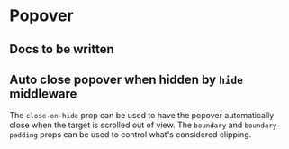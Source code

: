 # Popover

## Docs to be written

## Auto close popover when hidden by `hide` middleware

The `close-on-hide` prop can be used to have the popover automatically close
when the target is scrolled out of view. The `boundary` and `boundary-padding`
props can be used to control what's considered clipping.

<HighlightCard>
  <BRow>
    <BCol cols="auto" class="mx-auto">
      <BPopover :click="true" :close-on-hide="true" :delay="{show: 0, hide: 0}">
        <template #title>Scroll me out of view</template>
        <template #target>
          <BButton>Click me. Popover closes when clipped</BButton>
        </template>
      </BPopover>
    </BCol>
    <BCol cols="auto" class="mx-auto">
      <BPopover :click="true" :close-on-hide="true" :delay="{show: 0, hide: 0}" :boundary-padding="{ top: navHeight }">
        <template #title>Scroll me out of view</template>
        <template #target>
          <BButton>This popover gets hidden by the top nav</BButton>
        </template>
      </BPopover>
    </BCol>
  </BRow>
  <template #html>

```vue
<template>
  <BPopover :click="true" :close-on-hide="true" :delay="{show: 0, hide: 0}">
    <template #target>
      <BButton>Click me. Popover closes when clipped</BButton>
    </template>
    Scroll me out of view
  </BPopover>
  <BPopover
    :click="true"
    :close-on-hide="true"
    :delay="{show: 0, hide: 0}"
    :boundary-padding="{top: navHeight}"
  >
    <template #title>Scroll me out of view</template>
    <template #target>
      <BButton>This popover gets hidden by the top nav</BButton>
    </template>
  </BPopover>
</template>

<script setup lang="ts">
const navRef = ref(null)
onMounted(() => {
  navRef.value = document.body.querySelector('#app > nav')
})
const navHeight = computed(() => navRef.value?.clientHeight)
</script>
```

  </template>
</HighlightCard>

<ComponentReference :data="data" />

<script setup lang="ts">
import { computed, ref, onMounted } from 'vue';

import {data} from '../../data/components/popover.data'
import HighlightCard from '../../components/HighlightCard.vue'
import ComponentReference from '../../components/ComponentReference.vue'

import {
  BCol,
  BContainer,
  BButton,
  BPopover,
  BRow,
} from 'bootstrap-vue-next'

const navRef = ref(null)
onMounted(() => { navRef.value = document.body.querySelector('#app > nav') })
const navHeight = computed(() => navRef.value?.clientHeight)
</script>
